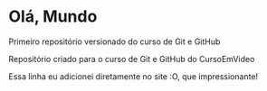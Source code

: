 # Olá, Mundo
 Primeiro repositório versionado do curso de Git e GitHub

 Repositório criado para o curso de Git e GitHub do CursoEmVideo

 Essa linha eu adicionei diretamente no site :O, que impressionante!
